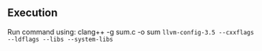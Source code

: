 ## Execution
Run command using:
clang++ -g sum.c -o sum `llvm-config-3.5 --cxxflags --ldflags --libs --system-libs`
